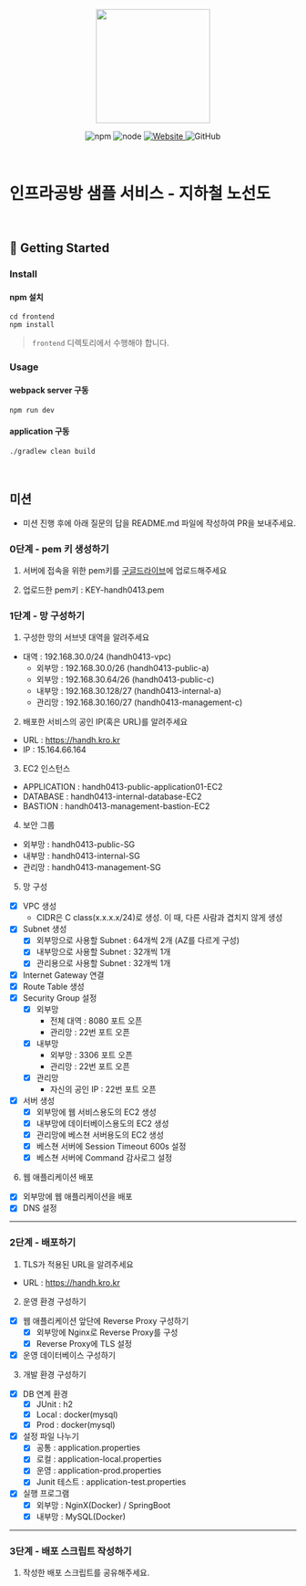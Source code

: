 <p align="center">
    <img width="200px;" src="https://raw.githubusercontent.com/woowacourse/atdd-subway-admin-frontend/master/images/main_logo.png"/>
</p>
<p align="center">
  <img alt="npm" src="https://img.shields.io/badge/npm-%3E%3D%205.5.0-blue">
  <img alt="node" src="https://img.shields.io/badge/node-%3E%3D%209.3.0-blue">
  <a href="https://edu.nextstep.camp/c/R89PYi5H" alt="nextstep atdd">
    <img alt="Website" src="https://img.shields.io/website?url=https%3A%2F%2Fedu.nextstep.camp%2Fc%2FR89PYi5H">
  </a>
  <img alt="GitHub" src="https://img.shields.io/github/license/next-step/atdd-subway-service">
</p>

<br>

# 인프라공방 샘플 서비스 - 지하철 노선도

<br>

## 🚀 Getting Started

### Install
#### npm 설치
```
cd frontend
npm install
```
> `frontend` 디렉토리에서 수행해야 합니다.

### Usage
#### webpack server 구동
```
npm run dev
```
#### application 구동
```
./gradlew clean build
```
<br>

## 미션

* 미션 진행 후에 아래 질문의 답을 README.md 파일에 작성하여 PR을 보내주세요.

### 0단계 - pem 키 생성하기

1. 서버에 접속을 위한 pem키를 [구글드라이브](https://drive.google.com/drive/folders/1dZiCUwNeH1LMglp8dyTqqsL1b2yBnzd1?usp=sharing)에 업로드해주세요

2. 업로드한 pem키 : KEY-handh0413.pem

### 1단계 - 망 구성하기
1. 구성한 망의 서브넷 대역을 알려주세요
- 대역 : 192.168.30.0/24 (handh0413-vpc)
    - 외부망 : 192.168.30.0/26 (handh0413-public-a)
    - 외부망 : 192.168.30.64/26 (handh0413-public-c)
    - 내부망 : 192.168.30.128/27 (handh0413-internal-a)
    - 관리망 : 192.168.30.160/27 (handh0413-management-c)

2. 배포한 서비스의 공인 IP(혹은 URL)를 알려주세요
- URL : https://handh.kro.kr
- IP : 15.164.66.164

3. EC2 인스턴스
- APPLICATION : handh0413-public-application01-EC2
- DATABASE : handh0413-internal-database-EC2
- BASTION : handh0413-management-bastion-EC2

4. 보안 그룹
- 외부망 : handh0413-public-SG
- 내부망 : handh0413-internal-SG	
- 관리망 : handh0413-management-SG

5. 망 구성
- [x] VPC 생성
    - CIDR은 C class(x.x.x.x/24)로 생성. 이 때, 다른 사람과 겹치지 않게 생성
- [x] Subnet 생성
    - [x] 외부망으로 사용할 Subnet : 64개씩 2개 (AZ를 다르게 구성)
    - [x] 내부망으로 사용할 Subnet : 32개씩 1개
    - [x] 관리용으로 사용할 Subnet : 32개씩 1개
- [x] Internet Gateway 연결
- [x] Route Table 생성
- [x] Security Group 설정
    - [x] 외부망
        - 전체 대역 : 8080 포트 오픈
        - 관리망 : 22번 포트 오픈
    - [x] 내부망
        - 외부망 : 3306 포트 오픈
        - 관리망 : 22번 포트 오픈
    - [x] 관리망
        - 자신의 공인 IP : 22번 포트 오픈
- [x] 서버 생성
    - [x] 외부망에 웹 서비스용도의 EC2 생성
    - [x] 내부망에 데이터베이스용도의 EC2 생성
    - [x] 관리망에 베스쳔 서버용도의 EC2 생성
    - [x] 베스쳔 서버에 Session Timeout 600s 설정
    - [x] 베스쳔 서버에 Command 감사로그 설정

6. 웹 애플리케이션 배포
- [x] 외부망에 웹 애플리케이션을 배포
- [x] DNS 설정

---

### 2단계 - 배포하기
1. TLS가 적용된 URL을 알려주세요

- URL : https://handh.kro.kr

2. 운영 환경 구성하기

- [x] 웹 애플리케이션 앞단에 Reverse Proxy 구성하기
    - [x] 외부망에 Nginx로 Reverse Proxy를 구성
    - [x] Reverse Proxy에 TLS 설정
- [x] 운영 데이터베이스 구성하기

3. 개발 환경 구성하기

- [x] DB 연계 환경
    - [x] JUnit : h2
    - [x] Local : docker(mysql)
    - [x] Prod : docker(mysql)
    
- [x] 설정 파일 나누기
    - [x] 공통 : application.properties
    - [x] 로컬 : application-local.properties
    - [x] 운영 : application-prod.properties
    - [x] Junit 테스트 : application-test.properties
    
- [x] 실행 프로그램
    - [x] 외부망 : NginX(Docker) / SpringBoot  
    - [x] 내부망 : MySQL(Docker)

---

### 3단계 - 배포 스크립트 작성하기

1. 작성한 배포 스크립트를 공유해주세요.


